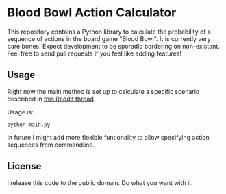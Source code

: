 # Blood Bowl Action Calculator

This repository contains a Python library to calculate the probability of a sequence of actions
in the board game "Blood Bowl". It is currently very bare bones. Expect development to be
sporadic bordering on non-existant. Feel free to send pull requests if you feel like
adding features!

## Usage

Right now the main method is set up to calculate a specific scenario described in [this Reddit thread](https://www.reddit.com/r/bloodbowl/comments/4igekz/analysis_of_optimal_strategy_in_a_somewhat_common/).

Usage is:

    python main.py

In future I might add more flexible funtionality to allow specifying action sequences from commandline.

## License

I release this code to the public domain. Do what you want with it.
